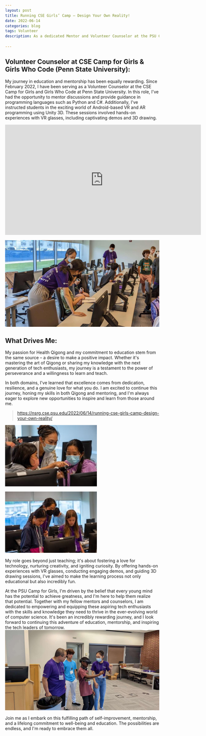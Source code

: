 ```yaml
---
layout: post
title: Running CSE Girls’ Camp – Design Your Own Reality!
date: 2022-06-14
categories: blog
tags: Volunteer
description: As a dedicated Mentor and Volunteer Counselor at the PSU Camp for Girls, I've had the privilege of guiding and inspiring the next generation of young minds in the world of computer science and technology. With a passion for education and a genuine love for programming, I've been actively involved in mentoring discussions, teaching programming languages like Python and C#, and providing valuable insights into the fascinating realms of Android-based VR and AR programming using Unity 3D.
 
---
```



## Volunteer Counselor at CSE Camp for Girls & Girls Who Code (Penn State University):
My journey in education and mentorship has been equally rewarding. Since February 2022, I have been serving as a Volunteer Counselor at the CSE Camp for Girls and Girls Who Code at Penn State University. In this role, I've had the opportunity to mentor discussions and provide guidance in programming languages such as Python and C#. Additionally, I've instructed students in the exciting world of Android-based VR and AR programming using Unity 3D. These sessions involved hands-on experiences with VR glasses, including captivating demos and 3D drawing.

<iframe title="vimeo-player" src="https://player.vimeo.com/video/782548790?h=6d36f0251f" width="640" height="360" frameborder="0"    allowfullscreen></iframe>

![](https://raw.githubusercontent.com/SophieCXT/blog.io/master/img/PSU/GWC2.jpg)

## What Drives Me:
My passion for Health Qigong and my commitment to education stem from the same source – a desire to make a positive impact. Whether it's mastering the art of Qigong or sharing my knowledge with the next generation of tech enthusiasts, my journey is a testament to the power of perseverance and a willingness to learn and teach.

In both domains, I've learned that excellence comes from dedication, resilience, and a genuine love for what you do. I am excited to continue this journey, honing my skills in both Qigong and mentoring, and I'm always eager to explore new opportunities to inspire and learn from those around me.

>https://nsrg.cse.psu.edu/2022/06/14/running-cse-girls-camp-design-your-own-reality/

![](https://raw.githubusercontent.com/SophieCXT/blog.io/master/img/PSU/Tian-CSE-Girls-Camp-2022-300x200.jpg)

![](https://raw.githubusercontent.com/SophieCXT/blog.io/master/img/PSU/Ting-CSE-Girls-Camp-2022-300x200.jpg)

My role goes beyond just teaching; it's about fostering a love for technology, nurturing creativity, and igniting curiosity. By offering hands-on experiences with VR glasses, conducting engaging demos, and guiding 3D drawing sessions, I've aimed to make the learning process not only educational but also incredibly fun.

At the PSU Camp for Girls, I'm driven by the belief that every young mind has the potential to achieve greatness, and I'm here to help them realize that potential. Together with my fellow mentors and counselors, I am dedicated to empowering and equipping these aspiring tech enthusiasts with the skills and knowledge they need to thrive in the ever-evolving world of computer science. It's been an incredibly rewarding journey, and I look forward to continuing this adventure of education, mentorship, and inspiring the tech leaders of tomorrow.
![](https://raw.githubusercontent.com/SophieCXT/blog.io/master/img/PSU/GWC3.jpg)

Join me as I embark on this fulfilling path of self-improvement, mentorship, and a lifelong commitment to well-being and education. The possibilities are endless, and I'm ready to embrace them all.

